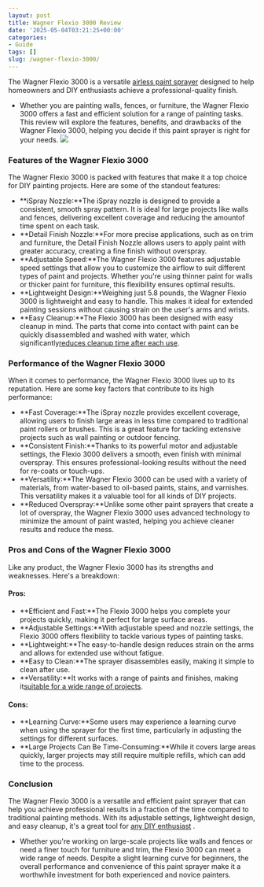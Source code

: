 ```yaml
---
layout: post
title: Wagner Flexio 3000 Review
date: '2025-05-04T03:21:25+00:00'
categories:
- Guide
tags: []
slug: /wagner-flexio-3000/
---
```


The Wagner Flexio 3000 is a versatile
[airless paint sprayer](https://pestpolicy.com/best-airless-paint-sprayer-for-cabinets/)
designed to help homeowners and DIY enthusiasts achieve a professional-quality finish.
- Whether you are painting walls, fences, or furniture, the Wagner Flexio 3000 offers a fast and efficient solution for a range of painting tasks.
This review will explore the features, benefits, and drawbacks of the Wagner Flexio 3000, helping you decide if this paint sprayer is right for your needs.
![](/assets/img/03/Wagner-Flexio-3000-Review-300x232.jpg)
### Features of the Wagner Flexio 3000
The Wagner Flexio 3000 is packed with features that make it a top choice for DIY painting projects. Here are some of the standout features:
- **iSpray Nozzle:**The iSpray nozzle is designed to provide a consistent, smooth spray pattern. It is ideal for large projects like walls and fences, delivering excellent coverage and reducing the amountof time spent on each task.
- **Detail Finish Nozzle:**For more precise applications, such as on trim and furniture, the Detail Finish Nozzle allows users to apply paint with greater accuracy, creating a fine finish without overspray.
- **Adjustable Speed:**The Wagner Flexio 3000 features adjustable speed settings that allow you to customize the airflow to suit different types of paint and projects. Whether you're using thinner paint for walls or thicker paint for furniture, this flexibility ensures optimal results.
- **Lightweight Design:**Weighing just 5.8 pounds, the Wagner Flexio 3000 is lightweight and easy to handle. This makes it ideal for extended painting sessions without causing strain on the user's arms and wrists.
- **Easy Cleanup:**The Flexio 3000 has been designed with easy cleanup in mind. The parts that come into contact with paint can be quickly disassembled and washed with water, which significantly[reduces cleanup time after each use](https://pestpolicy.com/best-airless-paint-sprayer-under-300/).
### Performance of the Wagner Flexio 3000
When it comes to performance, the Wagner Flexio 3000 lives up to its reputation. Here are some key factors that contribute to its high performance:
- **Fast Coverage:**The iSpray nozzle provides excellent coverage, allowing users to finish large areas in less time compared to traditional paint rollers or brushes. This is a great feature for tackling extensive projects such as wall painting or outdoor fencing.
- **Consistent Finish:**Thanks to its powerful motor and adjustable settings, the Flexio 3000 delivers a smooth, even finish with minimal overspray. This ensures professional-looking results without the need for re-coats or touch-ups.
- **Versatility:**The Wagner Flexio 3000 can be used with a variety of materials, from water-based to oil-based paints, stains, and varnishes. This versatility makes it a valuable tool for all kinds of DIY projects.
- **Reduced Overspray:**Unlike some other paint sprayers that create a lot of overspray, the Wagner Flexio 3000 uses advanced technology to minimize the amount of paint wasted, helping you achieve cleaner results and reduce the mess.
### Pros and Cons of the Wagner Flexio 3000
Like any product, the Wagner Flexio 3000 has its strengths and weaknesses. Here's a breakdown:
#### Pros:
- **Efficient and Fast:**The Flexio 3000 helps you complete your projects quickly, making it perfect for large surface areas.
- **Adjustable Settings:**With adjustable speed and nozzle settings, the Flexio 3000 offers flexibility to tackle various types of painting tasks.
- **Lightweight:**The easy-to-handle design reduces strain on the arms and allows for extended use without fatigue.
- **Easy to Clean:**The sprayer disassembles easily, making it simple to clean after use.
- **Versatility:**It works with a range of paints and finishes, making it[suitable for a wide range of projects](https://pestpolicy.com/airless-paint-sprayer-tips/).
#### Cons:
- **Learning Curve:**Some users may experience a learning curve when using the sprayer for the first time, particularly in adjusting the settings for different surfaces.
- **Large Projects Can Be Time-Consuming:**While it covers large areas quickly, larger projects may still require multiple refills, which can add time to the process.
### Conclusion
The Wagner Flexio 3000 is a versatile and efficient paint sprayer that can help you achieve professional results in a fraction of the time compared to traditional painting methods. With its adjustable settings, lightweight design, and easy cleanup, it's a great tool for
[any DIY enthusiast](https://pestpolicy.com/best-airless-paint-sprayer-for-diy/)
.
- Whether you're working on large-scale projects like walls and fences or need a finer touch for furniture and trim, the Flexio 3000 can meet a wide range of needs.
Despite a slight learning curve for beginners, the overall performance and convenience of this paint sprayer make it a worthwhile investment for both experienced and novice painters.
